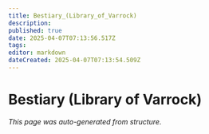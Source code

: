 ```yaml
---
title: Bestiary_(Library_of_Varrock)
description: 
published: true
date: 2025-04-07T07:13:56.517Z
tags: 
editor: markdown
dateCreated: 2025-04-07T07:13:54.509Z
---
```


# Bestiary (Library of Varrock)

*This page was auto-generated from structure.*